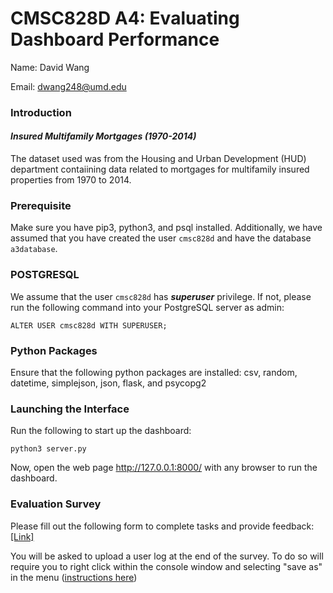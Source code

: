 # CMSC828D A4: Evaluating Dashboard Performance

Name: David Wang

Email: dwang248@umd.edu

### Introduction  
#### _Insured Multifamily Mortgages (1970-2014)_  
The dataset used was from the Housing and Urban Development (HUD) department contaiining data related to mortgages for multifamily insured properties from 1970 to 2014.    

### Prerequisite  
Make sure you have pip3, python3, and psql installed. Additionally, we have assumed that you have created the user `cmsc828d` and have the database `a3database`.

### POSTGRESQL
We assume that the user `cmsc828d` has ___superuser___ privilege. If not, please run the following command into your PostgreSQL server as admin:
```
ALTER USER cmsc828d WITH SUPERUSER;
```

### Python Packages
Ensure that the following python packages are installed:
csv, random, datetime, simplejson, json, flask, and psycopg2

### Launching the Interface
Run the following to start up the dashboard:
```
python3 server.py
```

Now, open the web page http://127.0.0.1:8000/ with any browser to run the dashboard.
  
### Evaluation Survey
Please fill out the following form to complete tasks and provide feedback: [[Link]](https://forms.gle/SLpYdX4v64Tan9bX9)

You will be asked to upload a user log at the end of the survey. To do so will require you to right click within the console window and selecting "save as" in the menu ([instructions here](https://support.shortpoint.com/support/solutions/articles/1000222881-save-google-chrome-browser-s-console-file))
